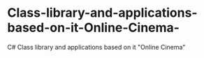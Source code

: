# Class-library-and-applications-based-on-it-Online-Cinema-
C# Class library and applications based on it "Online Cinema"
